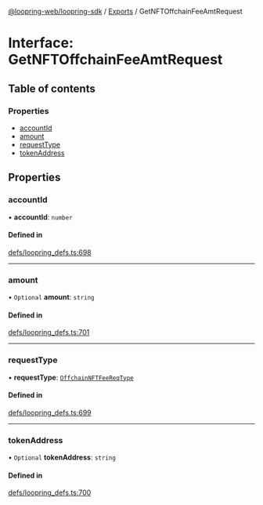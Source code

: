 [@loopring-web/loopring-sdk](../README.md) / [Exports](../modules.md) / GetNFTOffchainFeeAmtRequest

# Interface: GetNFTOffchainFeeAmtRequest

## Table of contents

### Properties

- [accountId](GetNFTOffchainFeeAmtRequest.md#accountid)
- [amount](GetNFTOffchainFeeAmtRequest.md#amount)
- [requestType](GetNFTOffchainFeeAmtRequest.md#requesttype)
- [tokenAddress](GetNFTOffchainFeeAmtRequest.md#tokenaddress)

## Properties

### accountId

• **accountId**: `number`

#### Defined in

[defs/loopring_defs.ts:698](https://github.com/Loopring/loopring_sdk/blob/538bd47/src/defs/loopring_defs.ts#L698)

___

### amount

• `Optional` **amount**: `string`

#### Defined in

[defs/loopring_defs.ts:701](https://github.com/Loopring/loopring_sdk/blob/538bd47/src/defs/loopring_defs.ts#L701)

___

### requestType

• **requestType**: [`OffchainNFTFeeReqType`](../enums/OffchainNFTFeeReqType.md)

#### Defined in

[defs/loopring_defs.ts:699](https://github.com/Loopring/loopring_sdk/blob/538bd47/src/defs/loopring_defs.ts#L699)

___

### tokenAddress

• `Optional` **tokenAddress**: `string`

#### Defined in

[defs/loopring_defs.ts:700](https://github.com/Loopring/loopring_sdk/blob/538bd47/src/defs/loopring_defs.ts#L700)
